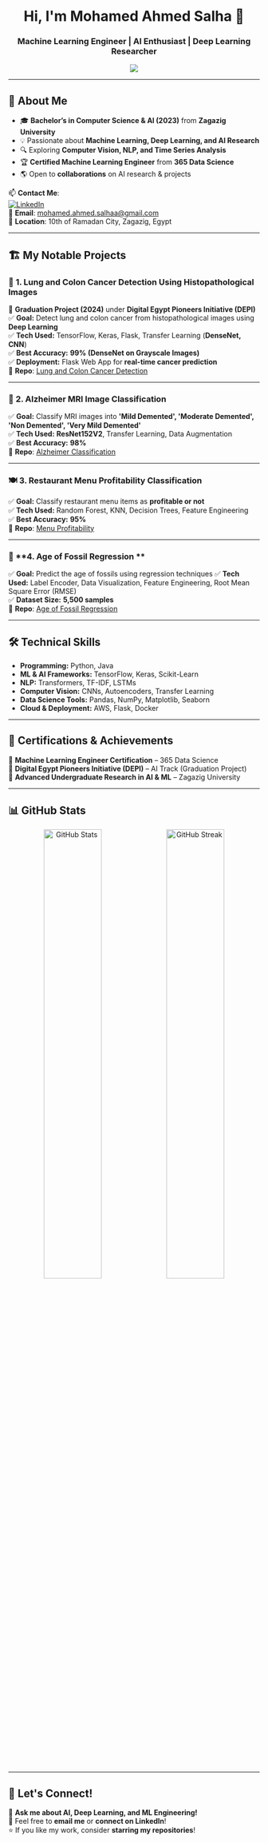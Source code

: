 <h1 align="center">Hi, I'm Mohamed Ahmed Salha 👋</h1>
<h3 align="center">Machine Learning Engineer | AI Enthusiast | Deep Learning Researcher</h3>

<p align="center">
  <img src="https://readme-typing-svg.herokuapp.com?size=20&duration=3000&color=00FF00&center=true&vCenter=true&lines=Passionate+about+AI+and+ML!;Building+Intelligent+Systems;Exploring+NLP+and+Computer+Vision;Solving+Real-world+Problems+with+AI">
</p>


---

## 🚀 **About Me** 
- 🎓 **Bachelor’s in Computer Science & AI (2023)** from **Zagazig University**  
- 💡 Passionate about **Machine Learning, Deep Learning, and AI Research**  
- 🔍 Exploring **Computer Vision, NLP, and Time Series Analysis**  
- 🏆 **Certified Machine Learning Engineer** from **365 Data Science**  
- 🌎 Open to **collaborations** on AI research & projects  

📫 **Contact Me**:  
[![LinkedIn](https://img.shields.io/badge/LinkedIn-0077B5?style=flat-square&logo=linkedin&logoColor=white)](https://www.linkedin.com/in/mohamed-ahmed-60aa67223)  
📧 **Email**: mohamed.ahmed.salhaa@gmail.com  
📍 **Location**: 10th of Ramadan City, Zagazig, Egypt  

---

## 🏗 **My Notable Projects**  

### 🔬 **1. Lung and Colon Cancer Detection Using Histopathological Images**
🚀 **Graduation Project (2024)** under **Digital Egypt Pioneers Initiative (DEPI)**  
✅ **Goal:** Detect lung and colon cancer from histopathological images using **Deep Learning**  
✅ **Tech Used:** TensorFlow, Keras, Flask, Transfer Learning (**DenseNet, CNN**)  
✅ **Best Accuracy:** **99% (DenseNet on Grayscale Images)**  
✅ **Deployment:** Flask Web App for **real-time cancer prediction**  
🔗 **Repo**: [Lung and Colon Cancer Detection](https://github.com/MOHAMED-SALHA/SHR1_AIS5_M1e)  

---

### 🧠 **2. Alzheimer MRI Image Classification**
✅ **Goal:** Classify MRI images into **'Mild Demented', 'Moderate Demented', 'Non Demented', 'Very Mild Demented'**  
✅ **Tech Used:** **ResNet152V2**, Transfer Learning, Data Augmentation  
✅ **Best Accuracy:** **98%**  
🔗 **Repo**: [Alzheimer Classification]([https://github.com/YourRepo](https://github.com/MOHAMED-SALHA/GraduationProject))  

---

### 🍽 **3. Restaurant Menu Profitability Classification**
✅ **Goal:** Classify restaurant menu items as **profitable or not**  
✅ **Tech Used:** Random Forest, KNN, Decision Trees, Feature Engineering  
✅ **Best Accuracy:** **95%**  
🔗 **Repo**: [Menu Profitability](https://github.com/MOHAMED-SALHA/-Restaurant-Menu-Item-Profitability-Classification)  

---
### 🤖 **4. Age of Fossil Regression **
✅ **Goal:**  Predict the age of fossils using regression techniques 
✅ **Tech Used:** Label Encoder, Data Visualization, Feature Engineering, Root Mean Square Error (RMSE)   
✅ **Dataset Size:** **5,500 samples**  
🔗 **Repo**: [Age of Fossil Regression](https://github.com/MOHAMED-SALHA/Regression-Age-Of-Fossil)  

---





## 🛠 **Technical Skills**  
- **Programming:** Python, Java  
- **ML & AI Frameworks:** TensorFlow, Keras, Scikit-Learn  
- **NLP:** Transformers, TF-IDF, LSTMs  
- **Computer Vision:** CNNs, Autoencoders, Transfer Learning  
- **Data Science Tools:** Pandas, NumPy, Matplotlib, Seaborn  
- **Cloud & Deployment:** AWS, Flask, Docker  

---

## 📌 **Certifications & Achievements**  
 🏅 **Machine Learning Engineer Certification** – 365 Data Science  
 🏅 **Digital Egypt Pioneers Initiative (DEPI)** – AI Track (Graduation Project)  
 🏅 **Advanced Undergraduate Research in AI & ML** – Zagazig University  


---

## 📊 **GitHub Stats**
<p align="center">
  <img src="https://github-readme-stats.vercel.app/api?username=MOHAMED-SALHA&show_icons=true&theme=radical" width="48%" alt="GitHub Stats">
  <img src="https://github-readme-streak-stats.herokuapp.com/?user=MOHAMED-SALHA&theme=radical" width="48%" alt="GitHub Streak">
</p>

---

## 📣 **Let's Connect!**
💬 **Ask me about AI, Deep Learning, and ML Engineering!**  
📩 Feel free to **email me** or **connect on LinkedIn**!  
⭐ If you like my work, consider **starring my repositories**!  
